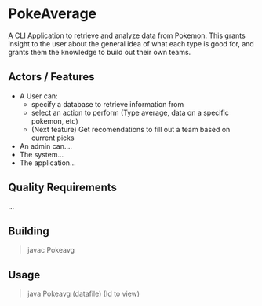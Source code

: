 # PokeAverage
A CLI Application to retrieve and analyze data from Pokemon. This grants insight to the user about the general idea of what each type is good for, and grants them the knowledge to build out their own teams.


## Actors / Features
- A User can:
	- specify a database to retrieve information from
	- select an action to perform (Type average, data on a specific pokemon, etc)
	- (Next feature) Get recomendations to fill out a team based on current picks
- An admin can....
- The system...
- The application...
## Quality Requirements
...

## Building
>javac Pokeavg

## Usage
>java Pokeavg (datafile) (Id to view)